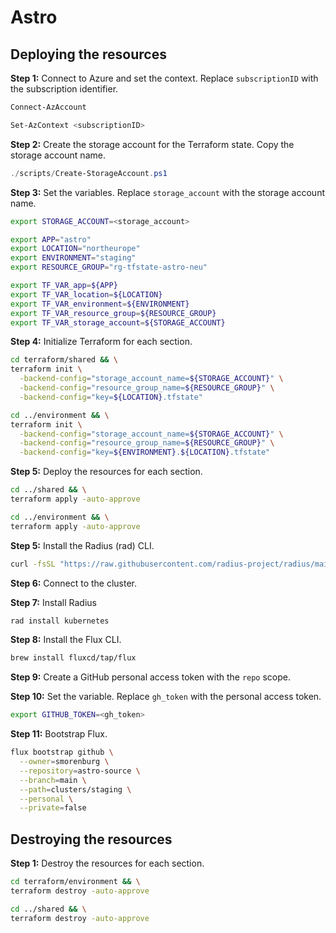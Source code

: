 # Astro

## Deploying the resources

**Step 1:** Connect to Azure and set the context. Replace `subscriptionID` with the subscription identifier.

```powershell
Connect-AzAccount
```

```powershell
Set-AzContext <subscriptionID>
```

**Step 2:** Create the storage account for the Terraform state. Copy the storage account name.

```powershell
./scripts/Create-StorageAccount.ps1
```

**Step 3:** Set the variables. Replace `storage_account` with the storage account name.

```bash
export STORAGE_ACCOUNT=<storage_account>
````

```bash
export APP="astro"
export LOCATION="northeurope"
export ENVIRONMENT="staging"
export RESOURCE_GROUP="rg-tfstate-astro-neu"
````

```bash
export TF_VAR_app=${APP}
export TF_VAR_location=${LOCATION}
export TF_VAR_environment=${ENVIRONMENT}
export TF_VAR_resource_group=${RESOURCE_GROUP}
export TF_VAR_storage_account=${STORAGE_ACCOUNT}
```

**Step 4:** Initialize Terraform for each section.

```bash
cd terraform/shared && \
terraform init \
  -backend-config="storage_account_name=${STORAGE_ACCOUNT}" \
  -backend-config="resource_group_name=${RESOURCE_GROUP}" \
  -backend-config="key=${LOCATION}.tfstate"
````

```bash
cd ../environment && \
terraform init \
  -backend-config="storage_account_name=${STORAGE_ACCOUNT}" \
  -backend-config="resource_group_name=${RESOURCE_GROUP}" \
  -backend-config="key=${ENVIRONMENT}.${LOCATION}.tfstate"
````

**Step 5:** Deploy the resources for each section.

```bash
cd ../shared && \
terraform apply -auto-approve
```

```bash
cd ../environment && \
terraform apply -auto-approve
```

**Step 5:** Install the Radius (rad) CLI.

```bash
curl -fsSL "https://raw.githubusercontent.com/radius-project/radius/main/deploy/install.sh" | /bin/bash
```

**Step 6:** Connect to the cluster.

**Step 7:** Install Radius

```bash
rad install kubernetes
```

**Step 8:** Install the Flux CLI.

```bash
brew install fluxcd/tap/flux
```

**Step 9:** Create a GitHub personal access token with the `repo` scope.

**Step 10:** Set the variable. Replace `gh_token` with the personal access token.

```bash
export GITHUB_TOKEN=<gh_token>
````

**Step 11:** Bootstrap Flux.

```bash
flux bootstrap github \
  --owner=smorenburg \
  --repository=astro-source \
  --branch=main \
  --path=clusters/staging \
  --personal \
  --private=false
```

## Destroying the resources

**Step 1:** Destroy the resources for each section.

```bash
cd terraform/environment && \
terraform destroy -auto-approve
```

```bash
cd ../shared && \
terraform destroy -auto-approve
```
